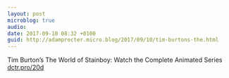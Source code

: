 ```yaml
---
layout: post
microblog: true
audio: 
date: 2017-09-10 08:32 +0100
guid: http://adamprocter.micro.blog/2017/09/10/tim-burtons-the.html
---
```

Tim Burton’s The World of Stainboy: Watch the Complete Animated Series [dctr.pro/20d](http://dctr.pro/20d)
